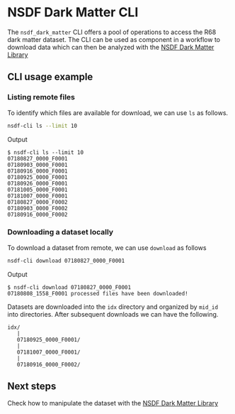 # NSDF Dark Matter CLI

The `nsdf_dark_matter` CLI offers a pool of operations to access the R68 dark matter dataset. The CLI can be used as component in a workflow to download data which can
then be analyzed with the [NSDF Dark Matter Library](https://github.com/nsdf-fabric/nsdf-slac/tree/main/nsdf_dark_matter)

## CLI usage example

### Listing remote files

To identify which files are available for download, we can use `ls` as follows.

```bash
nsdf-cli ls --limit 10
```

Output

```console
$ nsdf-cli ls --limit 10
07180827_0000_F0001
07180903_0000_F0001
07180916_0000_F0001
07180925_0000_F0001
07180926_0000_F0001
07181005_0000_F0001
07181007_0000_F0001
07180827_0000_F0002
07180903_0000_F0002
07180916_0000_F0002
```

### Downloading a dataset locally

To download a dataset from remote, we can use `download` as follows

```bash
nsdf-cli download 07180827_0000_F0001
```

Output

```console
$ nsdf-cli download 07180827_0000_F0001
07180808_1558_F0001 processed files have been downloaded!
```

Datasets are downloaded into the `idx` directory and organized by `mid_id` into directories. After subsequent downloads
we can have the following.

```console
idx/
   |
   07180925_0000_F0001/
   |
   07181007_0000_F0001/
   |
   07180916_0000_F0002/
```

## Next steps

Check how to manipulate the dataset with the [NSDF Dark Matter Library](https://github.com/nsdf-fabric/nsdf-slac/tree/main/nsdf_dark_matter)
